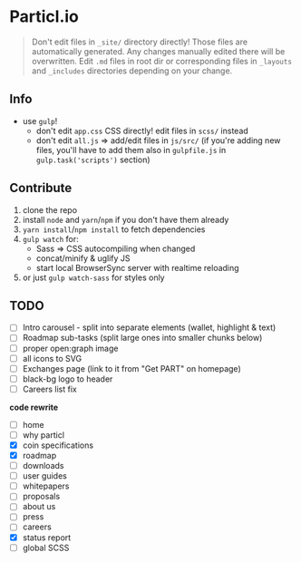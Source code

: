 # Particl.io

> Don't edit files in `_site/` directory directly! Those files are automatically generated. Any changes manually edited there will be overwritten. Edit `.md` files in root dir or corresponding files in `_layouts` and `_includes` directories depending on your change.


## Info

* use `gulp`!
    - don't edit `app.css` CSS directly! edit files in `scss/` instead
    - don't edit `all.js` => add/edit files in `js/src/` (if you're adding new files, you'll have to add them also in `gulpfile.js` in `gulp.task('scripts')` section)


## Contribute

1. clone the repo
2. install `node` and `yarn`/`npm` if you don't have them already
3. `yarn install`/`npm install` to fetch dependencies
4. `gulp watch` for:
    - Sass => CSS autocompiling when changed
    - concat/minify & uglify JS
    - start local BrowserSync server with realtime reloading
5. or just `gulp watch-sass` for styles only


## TODO

- [ ] Intro carousel - split into separate elements (wallet, highlight & text)
- [ ] Roadmap sub-tasks (split large ones into smaller chunks below)
- [ ] proper open:graph image
- [ ] all icons to SVG
- [ ] Exchanges page (link to it from "Get PART" on homepage)
- [ ] black-bg logo to header
- [ ] Careers list fix

**code rewrite**

- [ ] home
- [ ] why particl
- [x] coin specifications
- [x] roadmap
- [ ] downloads
- [ ] user guides
- [ ] whitepapers
- [ ] proposals
- [ ] about us
- [ ] press
- [ ] careers
- [x] status report
- [ ] global SCSS
